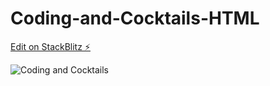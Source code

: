# Coding-and-Cocktails-HTML

[Edit on StackBlitz ⚡️](https://stackblitz.com/edit/js-pklqoh)

![Coding and Cocktails](https://github.com/odelmas-sci/Coding-and-Cocktails-HTML/assets/120327930/c477b441-38cc-4515-97c8-ee81d4f4f5bd)
